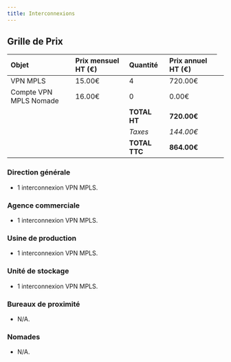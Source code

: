 ```yaml
---
title: Interconnexions
---
```


## Grille de Prix

|  Objet  |  Prix mensuel HT (€)  |  Quantité  |  Prix annuel HT (€)  |
|  :-----          |  :-----          |  :-----          |  :-----          |
|  VPN MPLS |  15.00€ |  4 |  720.00€ |
|  Compte VPN MPLS Nomade |  16.00€ |  0 |  0.00€ |
<td colspan=1>  | **TOTAL HT** | **720.00€** |
<td colspan=1>  | *Taxes* | *144.00€* |
<td colspan=1>  | **TOTAL TTC** | **864.00€** |

### Direction générale

* 1 interconnexion VPN MPLS.

### Agence commerciale

* 1 interconnexion VPN MPLS.

### Usine de production

* 1 interconnexion VPN MPLS.

### Unité de stockage

* 1 interconnexion VPN MPLS.

### Bureaux de proximité

* N/A.

### Nomades

* N/A.
